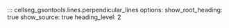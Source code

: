 ::: cellseg_gsontools.lines.perpendicular_lines
    options:
      show_root_heading: true
      show_source: true
      heading_level: 2
